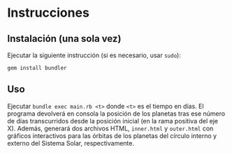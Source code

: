 # Instrucciones

## Instalación (una sola vez)

Ejecutar la siguiente instrucción (si es necesario, usar `sudo`):

```
gem install bundler
```

## Uso

Ejecutar `bundle exec main.rb <t>` donde `<t>` es el tiempo en días. El programa
devolverá en consola la posición de los planetas tras ese número de días 
transcurridos desde la posición inicial (en la rama positiva del eje X). Además, 
generará dos archivos HTML, `inner.html` y `outer.html` con gráficos 
interactivos para las órbitas de los planetas del círculo interno y externo del 
Sistema Solar, respectivamente.

